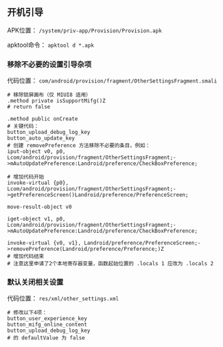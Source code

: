 ## 开机引导
APK位置： `/system/priv-app/Provision/Provision.apk`

apktool命令： `apktool d *.apk`

### 移除不必要的设置引导杂项
代码位置： `com/android/provision/fragment/OtherSettingsFragment.smali`
```
# 移除锁屏画布（仅 MIUI8 适用）
.method private isSupportMifg()Z
# return false

.method public onCreate
# 关键代码：
button_upload_debug_log_key
button_auto_update_key
# 创建 removePreference 方法移除不必要的条目，例如：
iput-object v0, p0, Lcom/android/provision/fragment/OtherSettingsFragment;->mAutoUpdatePreference:Landroid/preference/CheckBoxPreference;

# 增加代码开始
invoke-virtual {p0}, Lcom/android/provision/fragment/OtherSettingsFragment;->getPreferenceScreen()Landroid/preference/PreferenceScreen;

move-result-object v0

iget-object v1, p0, Lcom/android/provision/fragment/OtherSettingsFragment;->mAutoUpdatePreference:Landroid/preference/CheckBoxPreference;

invoke-virtual {v0, v1}, Landroid/preference/PreferenceScreen;->removePreference(Landroid/preference/Preference;)Z
# 增加代码结束
# 注意这里申请了2个本地寄存器变量，函数起始位置的 .locals 1 应改为 .locals 2
```

### 默认关闭相关设置
代码位置： `res/xml/other_settings.xml`
```
# 修改以下4项：
button_user_experience_key
button_mifg_online_content
button_upload_debug_log_key
# 的 defaultValue 为 false
```
